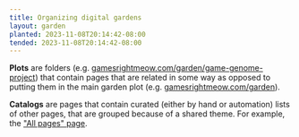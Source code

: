 ```yaml
---
title: Organizing digital gardens
layout: garden
planted: 2023-11-08T20:14:42-08:00
tended: 2023-11-08T20:14:42-08:00
---
```


__Plots__ are folders (e.g. [gamesrightmeow.com/garden/game-genome-project](https://gamesrightmeow.com/garden/game-genome-project)) that contain pages that are related in some way as opposed to putting them in the main garden plot (e.g. [gamesrightmeow.com/garden](https://gamesrightmeow.com/garden/)).

__Catalogs__ are pages that contain curated (either by hand or automation) lists of other pages, that are grouped because of a shared theme. For example, the ["All pages" page](/garden/all-pages).

<!-- TODO: thoughts on how to organize gardens once this one grows larger -->